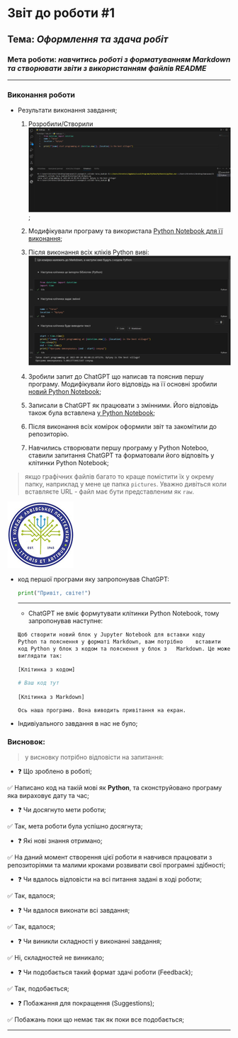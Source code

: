 # Звіт до роботи #1
## Тема: _Оформлення та здача робіт_
### Мета роботи: _навчитись роботі з форматуванням Markdown та створювати звіти з використанням файлів README_
---
### Виконання роботи
- Результати виконання завдання;
    1. Розробили/Створили ![Для перегляду](lab_01.png ":3");

    1. Модифікували програму та використала [Python Notebook для її виконання](nb.ipynb);

    1. Після виконання всіх кліків Python виві: ![All photos](lab_01_Notebook.png)
    
    1. Зробили запит до ChatGPT що написав та пояснив першу програму. Модифікували його відповідь на її основні зробили [новий Python Notebook](ai.ipynb);
    1. Записали в ChatGPT як працювати з змінними. Його відповідь також була вставлена [у Python Notebook](ai.ipynb);
    1. Після виконання всіх комірок оформили звіт та закомітили до репозиторію.
    
    1. Навчились створювати першу програму у Python Noteboo, ставили запитання ChatGPT та форматовали його відповіть у клітинки Python Notebook;
    
> якщо графічних файлів багато то краще помістити їх у окрему папку, наприклад у мене це папка `pictures`. Уважно дивіться коли вставляєте URL - файл має бути представленим як `raw`. 

![alt text](https://github.com/BobasB/it_college/raw/main/reports/pictures/logo-lit.jpg "ІТ Коледж")

- код першої програми яку запропонував ChatGPT:
    ```python
    print("Привіт, світе!")
    ```
    ---
    - ChatGPT не вміє формутувати клітинки Python Notebook, тому    запропонував наступне:
    ```text
    Щоб створити новий блок у Jupyter Notebook для вставки коду     Python та пояснення у форматі Markdown, вам потрібно    вставити код Python у блок з кодом та пояснення у блок з   Markdown. Це може виглядати так:
    ```
    `[Клітинка з кодом]`
    ```python
    # Ваш код тут
    ```
    `[Клітинка з Markdown]`
    ```
    Ось наша програма. Вона виводить привітання на екран.
    ```
- Індивіуального завдання в нас не було;

### Висновок: 
> у висновку потрібно відповісти на запитання:
- :question: Що зроблено в роботі;

:white_check_mark: Написано код на такій мові як **Python**, та сконструйовано програму яка вираховує дату та час;

- :question: Чи досягнуто мети роботи;

:white_check_mark: Так, мета роботи була успішно досягнута;

- :question: Які нові знання отримано;

:white_check_mark: На даний момент створення цієї роботи я навчився працювати з репозиторіями та малими кроками розвивати свої програмні здібності;

- :question: Чи вдалось відповісти на всі питання задані в ході роботи;

:white_check_mark: Так, вдалося;

- :question: Чи вдалося виконати всі завдання;

:white_check_mark: Так, вдалося;

- :question: Чи виникли складності у виконанні завдання;

:white_check_mark: Ні, складностей не виникало;

- :question: Чи подобається такий формат здачі роботи (Feedback);

:white_check_mark: Так, подобається;

- :question: Побажання для покращення (Suggestions);

:white_check_mark: Побажань поки що немає так як поки все подобається;

---